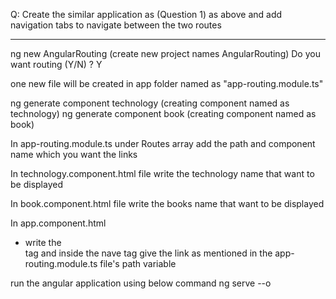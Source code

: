 Q: Create the similar application as (Question 1) as above and add navigation tabs to navigate between the two routes


-----------------------------------------------------------------------------------


ng new AngularRouting 	(create new project names AngularRouting)
Do you want routing (Y/N) ? Y

one new file will be created in app folder named as "app-routing.module.ts"

ng generate component technology  	(creating component named as technology)
ng generate component book  	    (creating component named as book)


In app-routing.module.ts
under Routes array add the path and component name which you want the links

In technology.component.html file
write the technology name that want to be displayed

In book.component.html file
write the books name that want to be displayed

In app.component.html
- write the <nav> tag and inside the nave tag give the link as mentioned in the app-routing.module.ts file's path variable

run the angular application using below command 
ng serve --o
